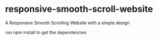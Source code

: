 # responsive-smooth-scroll-website
A Responsive Smooth Scrolling Website with a simple design

run npm install to get the dependencies
